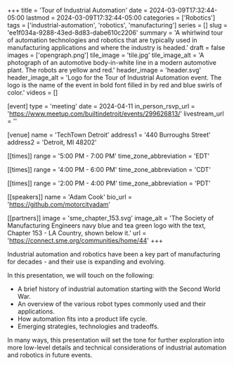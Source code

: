 +++
title = 'Tour of Industrial Automation'
date = 2024-03-09T17:32:44-05:00
lastmod = 2024-03-09T17:32:44-05:00
categories = ['Robotics']
tags = ['industrial-automation', 'robotics', 'manufacturing']
series = []
slug = 'ee1f034a-9288-43ed-8d83-dabe610c2206'
summary = 'A whirlwind tour of automation technologies and robotics that are typically used in manufacturing applications and where the industry is headed.'
draft = false
images = ['opengraph.png']
tile_image = 'tile.jpg'
tile_image_alt = 'A photograph of an automotive body-in-white line in a modern automotive plant. The robots are yellow and red.'
header_image = 'header.svg'
header_image_alt = 'Logo for the Tour of Industrial Automation event. The logo is the name of the event in bold font filled in by red and blue swirls of color.'
videos = []

[event]
type = 'meeting'
date = 2024-04-11
in_person_rsvp_url = 'https://www.meetup.com/builtindetroit/events/299626813/'
livestream_url = ''

[venue]
name = 'TechTown Detroit'
address1 = '440 Burroughs Street'
address2 = 'Detroit, MI 48202'

[[times]]
range = '5:00 PM - 7:00 PM'
time_zone_abbreviation = 'EDT'

[[times]]
range = '4:00 PM - 6:00 PM'
time_zone_abbreviation = 'CDT'

[[times]]
range = '2:00 PM - 4:00 PM'
time_zone_abbreviation = 'PDT'

[[speakers]]
name = 'Adam Cook'
bio_url = 'https://github.com/motorcityadam'

[[partners]]
image = 'sme_chapter_153.svg'
image_alt = 'The Society of Manufacturing Engineers navy blue and tea green logo with the text, Chapter 153 - LA Country, shown below it.'
url = 'https://connect.sme.org/communities/home/44'
+++

Industrial automation and robotics have been a key part of manufacturing for decades - and their use is expanding and evolving.

In this presentation, we will touch on the following:

- A brief history of industrial automation starting with the Second World War.
- An overview of the various robot types commonly used and their applications.
- How automation fits into a product life cycle.
- Emerging strategies, technologies and tradeoffs.

In many ways, this presentation will set the tone for further exploration into more low-level details and technical considerations of industrial automation and robotics in future events.
